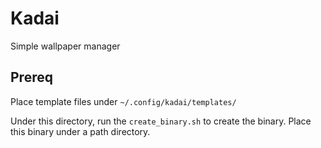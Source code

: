 # Kadai
Simple wallpaper manager

## Prereq
Place template files under `~/.config/kadai/templates/`

Under this directory, run the `create_binary.sh` to create the binary. Place this binary under a path directory.